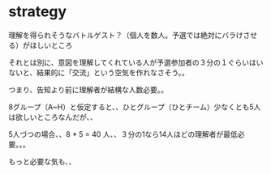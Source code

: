 # strategy

理解を得られそうなバトルゲスト？（個人を数人。予選では絶対にバラけさせる）がほしいところ

それとは別に、意図を理解してくれている人が予選参加者の３分の１ぐらいはいないと、結果的に「交流」という空気を作れなさそう。。

つまり、告知より前に理解者が結構な人数必要。。

8グループ（A~H）と仮定すると、、ひとグループ（ひとチーム）少なくとも5人は欲しいところなんだが、、

5人づつの場合、、8 * 5 = 40 人、、３分の1なら14人ほどの理解者が最低必要。。。

もっと必要な気も、、
